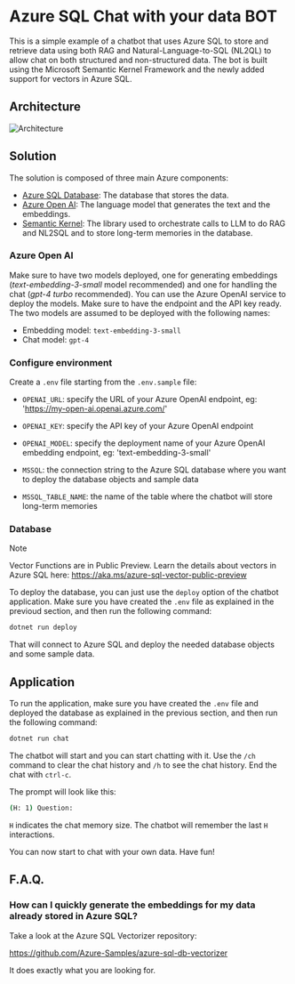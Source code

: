 # Azure SQL Chat with your data BOT

This is a simple example of a chatbot that uses Azure SQL to store and retrieve data using both RAG and Natural-Language-to-SQL (NL2QL) to allow chat on both structured and non-structured data. The bot is built using the Microsoft Semantic Kernel Framework and the newly added support for vectors in Azure SQL.

## Architecture

![Architecture](./_assets/azure-sql-sk-bot.png)

## Solution

The solution is composed of three main Azure components:

- [Azure SQL Database](https://learn.microsoft.com/en-us/azure/azure-sql/database/sql-database-paas-overview?view=azuresql): The database that stores the data.
- [Azure Open AI](https://learn.microsoft.com/azure/ai-services/openai/): The language model that generates the text and the embeddings.
- [Semantic Kernel](https://learn.microsoft.com/en-us/semantic-kernel/overview/): The library used to orchestrate calls to LLM to do RAG and NL2SQL and to store long-term memories in the database.

### Azure Open AI

Make sure to have two models deployed, one for generating embeddings (*text-embedding-3-small* model recommended) and one for handling the chat (*gpt-4 turbo* recommended). You can use the Azure OpenAI service to deploy the models. Make sure to have the endpoint and the API key ready. The two models are assumed to be deployed with the following names:

- Embedding model: `text-embedding-3-small`
- Chat model: `gpt-4`

### Configure environment 

Create a `.env` file starting from the `.env.sample` file:

- `OPENAI_URL`: specify the URL of your Azure OpenAI endpoint, eg: 'https://my-open-ai.openai.azure.com/'
- `OPENAI_KEY`: specify the API key of your Azure OpenAI endpoint
- `OPENAI_MODEL`: specify the deployment name of your Azure OpenAI embedding endpoint, eg: 'text-embedding-3-small'

- `MSSQL`: the connection string to the Azure SQL database where you want to deploy the database objects and sample data
- `MSSQL_TABLE_NAME`: the name of the table where the chatbot will store long-term memories

### Database

> [!NOTE]  
> Vector Functions are in Public Preview. Learn the details about vectors in Azure SQL here: https://aka.ms/azure-sql-vector-public-preview

To deploy the database, you can just use the `deploy` option of the chatbot application. Make sure you have created the `.env` file as explained in the previoud section, and then run the following command:

```bash
dotnet run deploy
```

That will connect to Azure SQL and deploy the needed database objects and some sample data.

## Application

To run the application, make sure you have created the `.env` file and deployed the database as explained in the previous section, and then run the following command:

```bash
dotnet run chat
```

The chatbot will start and you can start chatting with it. Use the `/ch` command to clear the chat history and `/h` to see the chat history. End the chat with `ctrl-c`.

The prompt will look like this:

```bash 
(H: 1) Question: 
```

`H` indicates the chat memory size. The chatbot will remember the last `H` interactions. 

You can now start to chat with your own data. Have fun!

## F.A.Q.

### How can I quickly generate the embeddings for my data already stored in Azure SQL?

Take a look at the Azure SQL Vectorizer repository: 

https://github.com/Azure-Samples/azure-sql-db-vectorizer

It does exactly what you are looking for.
